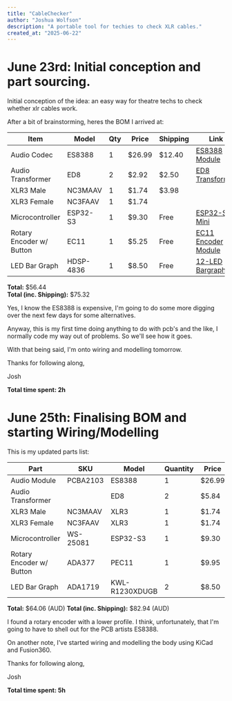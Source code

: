 ```yaml
---
title: "CableChecker"
author: "Joshua Wolfson"
description: "A portable tool for techies to check XLR cables."
created_at: "2025-06-22"
---
```


# June 23rd: Initial conception and part sourcing.

Initial conception of the idea: an easy way for theatre techs to check whether xlr cables work.

After a bit of brainstorming, heres the BOM I arrived at:

| Item                         | Model          | Qty | Price        | Shipping      | Link                                                                 |
|------------------------------|----------------|-----|--------------|---------------|----------------------------------------------------------------------|
| Audio Codec                  | ES8388         | 1   | $26.99       | $12.40        | [ES8388 Module](https://pcbartists.com/product/es8388-module/)      |
| Audio Transformer            | ED8            | 2   | $2.92        | $2.50         | [ED8 Transformer](https://www.aliexpress.com/i/1005002450695711.html) |
| XLR3 Male                    | NC3MAAV        | 1   | $1.74        | $3.98         |                                                                      |
| XLR3 Female                  | NC3FAAV        | 1   | $1.74        |               |                                                                      |
| Microcontroller              | ESP32-S3       | 1   | $9.30        | Free          | [ESP32-S3 Mini](https://core-electronics.com.au/esp32-s3-mini-development-board-retired.html) |
| Rotary Encoder w/ Button     | EC11           | 1   | $5.25        | Free          | [EC11 Encoder Module](https://core-electronics.com.au/ec11-rotary-encoder-module.html) |
| LED Bar Graph                | HDSP-4836      | 1   | $8.50        | Free          | [12-LED Bargraph](https://core-electronics.com.au/bi-color-red-green-12-led-bargraph-pack-of-2.html) |

**Total:** $56.44  
**Total (inc. Shipping):** $75.32

Yes, I know the ES8388 is expensive, I'm going to do some more digging over the next few days for some alternatives.

Anyway, this is my first time doing anything to do with pcb's and the like, I normally code my way out of problems. So we'll see how it goes.

With that being said, I'm onto wiring and modelling tomorrow.

Thanks for following along,

Josh

**Total time spent: 2h**

# June 25th: Finalising BOM and starting Wiring/Modelling

This is my updated parts list:

| Part                     | SKU       | Model    | Quantity | Price   | Shipping | Link                                                                                  |
|--------------------------|-----------|----------|----------|---------|----------|---------------------------------------------------------------------------------------|
| Audio Module             | PCBA2103  | ES8388   | 1        | $26.99  | $12.40   | [Link](https://pcbartists.com/product/es8388-module/)                                 |
| Audio Transformer        |           | ED8      | 2        | $5.84   | $2.50    | [Link](https://www.aliexpress.com/i/1005002450695711.html)                            |
| XLR3 Male                | NC3MAAV   | XLR3     | 1        | $1.74   | $3.98    | [Link](https://www.aliexpress.com/item/1005003251181647.html)                         |
| XLR3 Female              | NC3FAAV   | XLR3     | 1        | $1.74   | ''       | [Link](https://www.aliexpress.com/item/1005003251181647.html)                         |
| Microcontroller          | WS-25081  | ESP32-S3 | 1        | $9.30   | Free     | [Link](https://core-electronics.com.au/esp32-s3-mini-development-board-retired.html)  |
| Rotary Encoder w/ Button | ADA377    | PEC11    | 1        | $9.95   | ''       | [Link](https://core-electronics.com.au/rotary-encoder-extras.html)                    |
| LED Bar Graph            | ADA1719   | KWL-R1230XDUGB | 2  | $8.50   | ''       | [Link](https://core-electronics.com.au/bi-color-red-green-12-led-bargraph-pack-of-2.html) |

**Total:** $64.06 (AUD)
**Total (inc. Shipping):** $82.94 (AUD)

I found a rotary encoder with a lower profile. I think, unfortunately, that I'm going to have to shell out for the PCB artists ES8388.

On another note, I've started wiring and modelling the body using KiCad and Fusion360.

Thanks for following along,

Josh

**Total time spent: 5h**
